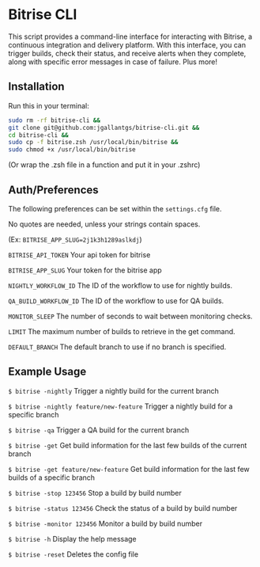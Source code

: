 # Bitrise CLI

This script provides a command-line interface for interacting with Bitrise, a continuous integration and delivery platform. With this interface, you can trigger builds, check their status, and receive alerts when they complete, along with specific error messages in case of failure. Plus more!

## Installation

Run this in your terminal:
```sh
sudo rm -rf bitrise-cli &&
git clone git@github.com:jgallantgs/bitrise-cli.git &&
cd bitrise-cli &&
sudo cp -f bitrise.zsh /usr/local/bin/bitrise &&
sudo chmod +x /usr/local/bin/bitrise
```
(Or wrap the .zsh file in a function and put it in your .zshrc)

## Auth/Preferences
The following preferences can be set within the `settings.cfg` file.

No quotes are needed, unless your strings contain spaces.

(Ex: `BITRISE_APP_SLUG=2j1k3h1289aslkdj`)



`BITRISE_API_TOKEN`  Your api token for bitrise

`BITRISE_APP_SLUG`  Your token for the bitrise app

`NIGHTLY_WORKFLOW_ID`  The ID of the workflow to use for nightly builds.

`QA_BUILD_WORKFLOW_ID`  The ID of the workflow to use for QA builds.

`MONITOR_SLEEP`  The number of seconds to wait between monitoring checks.

`LIMIT`  The maximum number of builds to retrieve in the get command.

`DEFAULT_BRANCH`  The default branch to use if no branch is specified.

## Example Usage

`$ bitrise -nightly`  Trigger a nightly build for the current branch

`$ bitrise -nightly feature/new-feature`  Trigger a nightly build for a specific branch

`$ bitrise -qa`  Trigger a QA build for the current branch

`$ bitrise -get`  Get build information for the last few builds of the current branch

`$ bitrise -get feature/new-feature`  Get build information for the last few builds of a specific branch

`$ bitrise -stop 123456`  Stop a build by build number

`$ bitrise -status 123456`  Check the status of a build by build number

`$ bitrise -monitor 123456`  Monitor a build by build number

`$ bitrise -h`  Display the help message

`$ bitrise -reset`  Deletes the config file
